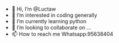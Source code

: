 - 👋 Hi, I’m @Luctaw
- 👀 I’m interested in coding generally
- 🌱 I’m currently learning python
- 💞️ I’m looking to collaborate on ...
- 📫 How to reach me Whatsapp:95638404

<!---
Luctaw/Luctaw is a ✨ special ✨ repository because its `README.md` (this file) appears on your GitHub profile.
You can click the Preview link to take a look at your changes.
--->
